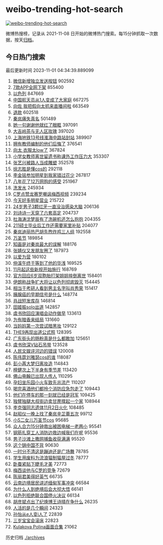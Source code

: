 # weibo-trending-hot-search

[![weibo-trending-hot-search](https://github.com/ameizi/weibo-trending-hot-search/actions/workflows/ci.yml/badge.svg)](https://github.com/ameizi/weibo-trending-hot-search/actions/workflows/ci.yml)

微博热搜榜，记录从 2021-11-08 日开始的微博热门搜索。每15分钟抓取一次数据，按天[归档](./archives)。

## 今日热门搜索

<!-- BEGIN --> 
最后更新时间 2023-11-01 04:34:39.889099 
1. [微信新增独立发送按钮](https://s.weibo.com/weibo?q=%23%E5%BE%AE%E4%BF%A1%E6%96%B0%E5%A2%9E%E7%8B%AC%E7%AB%8B%E5%8F%91%E9%80%81%E6%8C%89%E9%92%AE%23&t=31&band_rank=1&Refer=top) 902592
1. [7款APP全网下架](https://s.weibo.com/weibo?q=%237%E6%AC%BEAPP%E5%85%A8%E7%BD%91%E4%B8%8B%E6%9E%B6%23&t=31&band_rank=2&Refer=top) 855400
1. [以色列](https://s.weibo.com/weibo?q=%23%E4%BB%A5%E8%89%B2%E5%88%97%23&t=31&band_rank=5&Refer=top) 847669
1. [中国航天员从1人变成了大家庭](https://s.weibo.com/weibo?q=%23%E4%B8%AD%E5%9B%BD%E8%88%AA%E5%A4%A9%E5%91%98%E4%BB%8E1%E4%BA%BA%E5%8F%98%E6%88%90%E4%BA%86%E5%A4%A7%E5%AE%B6%E5%BA%AD%23&t=31&band_rank=3&Refer=top) 667275
1. [向佐 我把假向太抓来直播间啦](https://s.weibo.com/weibo?q=%E5%90%91%E4%BD%90%20%E6%88%91%E6%8A%8A%E5%81%87%E5%90%91%E5%A4%AA%E6%8A%93%E6%9D%A5%E7%9B%B4%E6%92%AD%E9%97%B4%E5%95%A6&t=31&band_rank=4&Refer=top) 663549
1. [退款](https://s.weibo.com/weibo?q=%E9%80%80%E6%AC%BE&t=31&band_rank=6&Refer=top) 602518
1. [秦岚痛失真名](https://s.weibo.com/weibo?q=%23%E7%A7%A6%E5%B2%9A%E7%97%9B%E5%A4%B1%E7%9C%9F%E5%90%8D%23&t=31&band_rank=7&Refer=top) 501489
1. [她一句谢谢他就红了眼眶](https://s.weibo.com/weibo?q=%23%E5%A5%B9%E4%B8%80%E5%8F%A5%E8%B0%A2%E8%B0%A2%E4%BB%96%E5%B0%B1%E7%BA%A2%E4%BA%86%E7%9C%BC%E7%9C%B6%23&t=31&band_rank=8&Refer=top) 397091
1. [大吉岭茶与无人区玫瑰](https://s.weibo.com/weibo?q=%E5%A4%A7%E5%90%89%E5%B2%AD%E8%8C%B6%E4%B8%8E%E6%97%A0%E4%BA%BA%E5%8C%BA%E7%8E%AB%E7%91%B0&t=31&band_rank=9&Refer=top) 397020
1. [上海地铁13号线淮海中路站封站](https://s.weibo.com/weibo?q=%23%E4%B8%8A%E6%B5%B7%E5%9C%B0%E9%93%8113%E5%8F%B7%E7%BA%BF%E6%B7%AE%E6%B5%B7%E4%B8%AD%E8%B7%AF%E7%AB%99%E5%B0%81%E7%AB%99%23&t=31&band_rank=10&Refer=top) 389907
1. [拥有教师编制的他们后悔了](https://s.weibo.com/weibo?q=%23%E6%8B%A5%E6%9C%89%E6%95%99%E5%B8%88%E7%BC%96%E5%88%B6%E7%9A%84%E4%BB%96%E4%BB%AC%E5%90%8E%E6%82%94%E4%BA%86%23&t=31&band_rank=11&Refer=top) 376541
1. [向太 衣服太low了](https://s.weibo.com/weibo?q=%E5%90%91%E5%A4%AA%20%E8%A1%A3%E6%9C%8D%E5%A4%AAlow%E4%BA%86&t=31&band_rank=12&Refer=top) 367824
1. [小学女教师离世留遗书称课外工作压力大](https://s.weibo.com/weibo?q=%23%E5%B0%8F%E5%AD%A6%E5%A5%B3%E6%95%99%E5%B8%88%E7%A6%BB%E4%B8%96%E7%95%99%E9%81%97%E4%B9%A6%E7%A7%B0%E8%AF%BE%E5%A4%96%E5%B7%A5%E4%BD%9C%E5%8E%8B%E5%8A%9B%E5%A4%A7%23&t=31&band_rank=13&Refer=top) 353307
1. [张艺兴被路人当成雕塑](https://s.weibo.com/weibo?q=%23%E5%BC%A0%E8%89%BA%E5%85%B4%E8%A2%AB%E8%B7%AF%E4%BA%BA%E5%BD%93%E6%88%90%E9%9B%95%E5%A1%91%23&t=31&band_rank=14&Refer=top) 352578
1. [徐志胜是懂cos的](https://s.weibo.com/weibo?q=%23%E5%BE%90%E5%BF%97%E8%83%9C%E6%98%AF%E6%87%82cos%E7%9A%84%23&t=31&band_rank=15&Refer=top) 292118
1. [李金铭参加明星到我家错过花少](https://s.weibo.com/weibo?q=%23%E6%9D%8E%E9%87%91%E9%93%AD%E5%8F%82%E5%8A%A0%E6%98%8E%E6%98%9F%E5%88%B0%E6%88%91%E5%AE%B6%E9%94%99%E8%BF%87%E8%8A%B1%E5%B0%91%23&t=31&band_rank=16&Refer=top) 267817
1. [八年花了12万网购的感受](https://s.weibo.com/weibo?q=%23%E5%85%AB%E5%B9%B4%E8%8A%B1%E4%BA%8612%E4%B8%87%E7%BD%91%E8%B4%AD%E7%9A%84%E6%84%9F%E5%8F%97%23&t=31&band_rank=17&Refer=top) 251967
1. [洗发水](https://s.weibo.com/weibo?q=%E6%B4%97%E5%8F%91%E6%B0%B4&t=31&band_rank=31&Refer=top) 245934
1. [C罗点赞龙赛罗嘲讽梅西视频](https://s.weibo.com/weibo?q=%23C%E7%BD%97%E7%82%B9%E8%B5%9E%E9%BE%99%E8%B5%9B%E7%BD%97%E5%98%B2%E8%AE%BD%E6%A2%85%E8%A5%BF%E8%A7%86%E9%A2%91%23&t=31&band_rank=18&Refer=top) 239234
1. [今天好多明星营业](https://s.weibo.com/weibo?q=%23%E4%BB%8A%E5%A4%A9%E5%A5%BD%E5%A4%9A%E6%98%8E%E6%98%9F%E8%90%A5%E4%B8%9A%23&t=31&band_rank=23&Refer=top) 215722
1. [24岁男子3颗烂牙一直没治感染大脑](https://s.weibo.com/weibo?q=%2324%E5%B2%81%E7%94%B7%E5%AD%903%E9%A2%97%E7%83%82%E7%89%99%E4%B8%80%E7%9B%B4%E6%B2%A1%E6%B2%BB%E6%84%9F%E6%9F%93%E5%A4%A7%E8%84%91%23&t=31&band_rank=19&Refer=top) 206136
1. [刘诗诗一天穿了六套高定](https://s.weibo.com/weibo?q=%E5%88%98%E8%AF%97%E8%AF%97%E4%B8%80%E5%A4%A9%E7%A9%BF%E4%BA%86%E5%85%AD%E5%A5%97%E9%AB%98%E5%AE%9A&t=31&band_rank=20&Refer=top) 204737
1. [杜海涛沈梦辰有了洗碗机还怎么抱抱](https://s.weibo.com/weibo?q=%23%E6%9D%9C%E6%B5%B7%E6%B6%9B%E6%B2%88%E6%A2%A6%E8%BE%B0%E6%9C%89%E4%BA%86%E6%B4%97%E7%A2%97%E6%9C%BA%E8%BF%98%E6%80%8E%E4%B9%88%E6%8A%B1%E6%8A%B1%23&t=31&band_rank=21&Refer=top) 204355
1. [211硕士毕业后工作还需要家里补贴](https://s.weibo.com/weibo?q=%23211%E7%A1%95%E5%A3%AB%E6%AF%95%E4%B8%9A%E5%90%8E%E5%B7%A5%E4%BD%9C%E8%BF%98%E9%9C%80%E8%A6%81%E5%AE%B6%E9%87%8C%E8%A1%A5%E8%B4%B4%23&t=31&band_rank=22&Refer=top) 204077
1. [秦岚迪丽热巴胡先煦炸鸡三人组](https://s.weibo.com/weibo?q=%23%E7%A7%A6%E5%B2%9A%E8%BF%AA%E4%B8%BD%E7%83%AD%E5%B7%B4%E8%83%A1%E5%85%88%E7%85%A6%E7%82%B8%E9%B8%A1%E4%B8%89%E4%BA%BA%E7%BB%84%23&t=31&band_rank=24&Refer=top) 192558
1. [万圣节](https://s.weibo.com/weibo?q=%E4%B8%87%E5%9C%A3%E8%8A%82&t=31&band_rank=25&Refer=top) 189854
1. [知画是对秦岚最大的误解](https://s.weibo.com/weibo?q=%23%E7%9F%A5%E7%94%BB%E6%98%AF%E5%AF%B9%E7%A7%A6%E5%B2%9A%E6%9C%80%E5%A4%A7%E7%9A%84%E8%AF%AF%E8%A7%A3%23&t=31&band_rank=22&Refer=top) 188176
1. [张婧仪又发朋友圈了](https://s.weibo.com/weibo?q=%23%E5%BC%A0%E5%A9%A7%E4%BB%AA%E5%8F%88%E5%8F%91%E6%9C%8B%E5%8F%8B%E5%9C%88%E4%BA%86%23&t=31&band_rank=26&Refer=top) 187973
1. [以爱为营](https://s.weibo.com/weibo?q=%E4%BB%A5%E7%88%B1%E4%B8%BA%E8%90%A5&t=31&band_rank=27&Refer=top) 180102
1. [仲溪午终于等到了他的华浅](https://s.weibo.com/weibo?q=%23%E4%BB%B2%E6%BA%AA%E5%8D%88%E7%BB%88%E4%BA%8E%E7%AD%89%E5%88%B0%E4%BA%86%E4%BB%96%E7%9A%84%E5%8D%8E%E6%B5%85%23&t=31&band_rank=28&Refer=top) 169525
1. [11月起这些新规开始施行](https://s.weibo.com/weibo?q=%2311%E6%9C%88%E8%B5%B7%E8%BF%99%E4%BA%9B%E6%96%B0%E8%A7%84%E5%BC%80%E5%A7%8B%E6%96%BD%E8%A1%8C%23&t=31&band_rank=3&Refer=top) 168769
1. [官方回应6岁双胞胎打架姐姐摔倒离世](https://s.weibo.com/weibo?q=%23%E5%AE%98%E6%96%B9%E5%9B%9E%E5%BA%946%E5%B2%81%E5%8F%8C%E8%83%9E%E8%83%8E%E6%89%93%E6%9E%B6%E5%A7%90%E5%A7%90%E6%91%94%E5%80%92%E7%A6%BB%E4%B8%96%23&t=31&band_rank=29&Refer=top) 158401
1. [伊朗称战争扩大将让以色列彻底毁灭](https://s.weibo.com/weibo?q=%23%E4%BC%8A%E6%9C%97%E7%A7%B0%E6%88%98%E4%BA%89%E6%89%A9%E5%A4%A7%E5%B0%86%E8%AE%A9%E4%BB%A5%E8%89%B2%E5%88%97%E5%BD%BB%E5%BA%95%E6%AF%81%E7%81%AD%23&t=31&band_rank=30&Refer=top) 154445
1. [相当于考研人看到男主名字叫肖秀荣](https://s.weibo.com/weibo?q=%E7%9B%B8%E5%BD%93%E4%BA%8E%E8%80%83%E7%A0%94%E4%BA%BA%E7%9C%8B%E5%88%B0%E7%94%B7%E4%B8%BB%E5%90%8D%E5%AD%97%E5%8F%AB%E8%82%96%E7%A7%80%E8%8D%A3&t=31&band_rank=32&Refer=top) 151417
1. [胰腺癌的早期信号是什么](https://s.weibo.com/weibo?q=%23%E8%83%B0%E8%85%BA%E7%99%8C%E7%9A%84%E6%97%A9%E6%9C%9F%E4%BF%A1%E5%8F%B7%E6%98%AF%E4%BB%80%E4%B9%88%23&t=31&band_rank=35&Refer=top) 148774
1. [肖战短发库存](https://s.weibo.com/weibo?q=%23%E8%82%96%E6%88%98%E7%9F%AD%E5%8F%91%E5%BA%93%E5%AD%98%23&t=31&band_rank=33&Refer=top) 146814
1. [田姬振solo出道](https://s.weibo.com/weibo?q=%23%E7%94%B0%E5%A7%AC%E6%8C%AFsolo%E5%87%BA%E9%81%93%23&t=31&band_rank=34&Refer=top) 142857
1. [虞书欣回应演唱会动作做早](https://s.weibo.com/weibo?q=%23%E8%99%9E%E4%B9%A6%E6%AC%A3%E5%9B%9E%E5%BA%94%E6%BC%94%E5%94%B1%E4%BC%9A%E5%8A%A8%E4%BD%9C%E5%81%9A%E6%97%A9%23&t=31&band_rank=36&Refer=top) 133613
1. [为有暗香来结局](https://s.weibo.com/weibo?q=%23%E4%B8%BA%E6%9C%89%E6%9A%97%E9%A6%99%E6%9D%A5%E7%BB%93%E5%B1%80%23&t=31&band_rank=37&Refer=top) 131660
1. [当妈妈第一次尝试暗黑妆](https://s.weibo.com/weibo?q=%E5%BD%93%E5%A6%88%E5%A6%88%E7%AC%AC%E4%B8%80%E6%AC%A1%E5%B0%9D%E8%AF%95%E6%9A%97%E9%BB%91%E5%A6%86&t=31&band_rank=38&Refer=top) 129122
1. [THE9再现出道公式照](https://s.weibo.com/weibo?q=%23THE9%E5%86%8D%E7%8E%B0%E5%87%BA%E9%81%93%E5%85%AC%E5%BC%8F%E7%85%A7%23&t=31&band_rank=39&Refer=top) 128395
1. [广东街头的肠粉真是什么都敢加](https://s.weibo.com/weibo?q=%23%E5%B9%BF%E4%B8%9C%E8%A1%97%E5%A4%B4%E7%9A%84%E8%82%A0%E7%B2%89%E7%9C%9F%E6%98%AF%E4%BB%80%E4%B9%88%E9%83%BD%E6%95%A2%E5%8A%A0%23&t=31&band_rank=40&Refer=top) 125651
1. [虞书欣深V钻石吊带](https://s.weibo.com/weibo?q=%23%E8%99%9E%E4%B9%A6%E6%AC%A3%E6%B7%B1V%E9%92%BB%E7%9F%B3%E5%90%8A%E5%B8%A6%23&t=31&band_rank=41&Refer=top) 123528
1. [人民文娱评河边的错误](https://s.weibo.com/weibo?q=%23%E4%BA%BA%E6%B0%91%E6%96%87%E5%A8%B1%E8%AF%84%E6%B2%B3%E8%BE%B9%E7%9A%84%E9%94%99%E8%AF%AF%23&t=31&band_rank=32&Refer=top) 120008
1. [陈伟霆刘雅瑟cos的谁](https://s.weibo.com/weibo?q=%23%E9%99%88%E4%BC%9F%E9%9C%86%E5%88%98%E9%9B%85%E7%91%9Fcos%E7%9A%84%E8%B0%81%23&t=31&band_rank=42&Refer=top) 118087
1. [彭小苒大梦归离妆造](https://s.weibo.com/weibo?q=%23%E5%BD%AD%E5%B0%8F%E8%8B%92%E5%A4%A7%E6%A2%A6%E5%BD%92%E7%A6%BB%E5%A6%86%E9%80%A0%23&t=31&band_rank=43&Refer=top) 114843
1. [檀健次上下半身有季节差](https://s.weibo.com/weibo?q=%23%E6%AA%80%E5%81%A5%E6%AC%A1%E4%B8%8A%E4%B8%8B%E5%8D%8A%E8%BA%AB%E6%9C%89%E5%AD%A3%E8%8A%82%E5%B7%AE%23&t=31&band_rank=44&Refer=top) 113420
1. [佛山电翰已出现人传人](https://s.weibo.com/weibo?q=%23%E4%BD%9B%E5%B1%B1%E7%94%B5%E7%BF%B0%E5%B7%B2%E5%87%BA%E7%8E%B0%E4%BA%BA%E4%BC%A0%E4%BA%BA%23&t=31&band_rank=45&Refer=top) 110295
1. [孕妇坐乐园小火车致先兆流产](https://s.weibo.com/weibo?q=%23%E5%AD%95%E5%A6%87%E5%9D%90%E4%B9%90%E5%9B%AD%E5%B0%8F%E7%81%AB%E8%BD%A6%E8%87%B4%E5%85%88%E5%85%86%E6%B5%81%E4%BA%A7%23&t=31&band_rank=46&Refer=top) 110207
1. [喝完喜酒他们都拎个消防应急包走了](https://s.weibo.com/weibo?q=%23%E5%96%9D%E5%AE%8C%E5%96%9C%E9%85%92%E4%BB%96%E4%BB%AC%E9%83%BD%E6%8B%8E%E4%B8%AA%E6%B6%88%E9%98%B2%E5%BA%94%E6%80%A5%E5%8C%85%E8%B5%B0%E4%BA%86%23&t=31&band_rank=47&Refer=top) 109443
1. [他们在停车的那一刻就已经是冠军](https://s.weibo.com/weibo?q=%23%E4%BB%96%E4%BB%AC%E5%9C%A8%E5%81%9C%E8%BD%A6%E7%9A%84%E9%82%A3%E4%B8%80%E5%88%BB%E5%B0%B1%E5%B7%B2%E7%BB%8F%E6%98%AF%E5%86%A0%E5%86%9B%23&t=31&band_rank=48&Refer=top) 109425
1. [独臂独腿大叔街边卖甘蔗撑起一个家](https://s.weibo.com/weibo?q=%23%E7%8B%AC%E8%87%82%E7%8B%AC%E8%85%BF%E5%A4%A7%E5%8F%94%E8%A1%97%E8%BE%B9%E5%8D%96%E7%94%98%E8%94%97%E6%92%91%E8%B5%B7%E4%B8%80%E4%B8%AA%E5%AE%B6%23&t=31&band_rank=49&Refer=top) 108944
1. [李克强同志遗体11月2日火化](https://s.weibo.com/weibo?q=%23%E6%9D%8E%E5%85%8B%E5%BC%BA%E5%90%8C%E5%BF%97%E9%81%97%E4%BD%9311%E6%9C%882%E6%97%A5%E7%81%AB%E5%8C%96%23&t=31&band_rank=50&Refer=top) 108485
1. [赵昭仪一晚上找了秦岚辛芷蕾五次](https://s.weibo.com/weibo?q=%23%E8%B5%B5%E6%98%AD%E4%BB%AA%E4%B8%80%E6%99%9A%E4%B8%8A%E6%89%BE%E4%BA%86%E7%A7%A6%E5%B2%9A%E8%BE%9B%E8%8A%B7%E8%95%BE%E4%BA%94%E6%AC%A1%23&t=31&band_rank=29&Refer=top) 99712
1. [小S二女儿万圣节cos](https://s.weibo.com/weibo?q=%23%E5%B0%8FS%E4%BA%8C%E5%A5%B3%E5%84%BF%E4%B8%87%E5%9C%A3%E8%8A%82cos%23&t=31&band_rank=44&Refer=top) 95685
1. [众人合力15分钟救出被困电梯一老两小](https://s.weibo.com/weibo?q=%23%E4%BC%97%E4%BA%BA%E5%90%88%E5%8A%9B15%E5%88%86%E9%92%9F%E6%95%91%E5%87%BA%E8%A2%AB%E5%9B%B0%E7%94%B5%E6%A2%AF%E4%B8%80%E8%80%81%E4%B8%A4%E5%B0%8F%23&t=31&band_rank=47&Refer=top) 95541
1. [钢筋扎穿工人消防边救边喊我们在呢](https://s.weibo.com/weibo?q=%23%E9%92%A2%E7%AD%8B%E6%89%8E%E7%A9%BF%E5%B7%A5%E4%BA%BA%E6%B6%88%E9%98%B2%E8%BE%B9%E6%95%91%E8%BE%B9%E5%96%8A%E6%88%91%E4%BB%AC%E5%9C%A8%E5%91%A2%23&t=31&band_rank=48&Refer=top) 95536
1. [男子沙滩上撒网捕鱼收获满满](https://s.weibo.com/weibo?q=%23%E7%94%B7%E5%AD%90%E6%B2%99%E6%BB%A9%E4%B8%8A%E6%92%92%E7%BD%91%E6%8D%95%E9%B1%BC%E6%94%B6%E8%8E%B7%E6%BB%A1%E6%BB%A1%23&t=31&band_rank=49&Refer=top) 95520
1. [这个锅中国不背](https://s.weibo.com/weibo?q=%23%E8%BF%99%E4%B8%AA%E9%94%85%E4%B8%AD%E5%9B%BD%E4%B8%8D%E8%83%8C%23&t=31&band_rank=15&Refer=top) 90630
1. [一时分不清这是蹦迪还是广场舞](https://s.weibo.com/weibo?q=%23%E4%B8%80%E6%97%B6%E5%88%86%E4%B8%8D%E6%B8%85%E8%BF%99%E6%98%AF%E8%B9%A6%E8%BF%AA%E8%BF%98%E6%98%AF%E5%B9%BF%E5%9C%BA%E8%88%9E%23&t=31&band_rank=47&Refer=top) 78785
1. [学生用废料为流浪猫制猫屋过冬](https://s.weibo.com/weibo?q=%23%E5%AD%A6%E7%94%9F%E7%94%A8%E5%BA%9F%E6%96%99%E4%B8%BA%E6%B5%81%E6%B5%AA%E7%8C%AB%E5%88%B6%E7%8C%AB%E5%B1%8B%E8%BF%87%E5%86%AC%23&t=31&band_rank=48&Refer=top) 78777
1. [卧蚕紧贴下睫毛才美](https://s.weibo.com/weibo?q=%E5%8D%A7%E8%9A%95%E7%B4%A7%E8%B4%B4%E4%B8%8B%E7%9D%AB%E6%AF%9B%E6%89%8D%E7%BE%8E&t=31&band_rank=44&Refer=top) 72773
1. [梅西谈他与C罗的竞争](https://s.weibo.com/weibo?q=%E6%A2%85%E8%A5%BF%E8%B0%88%E4%BB%96%E4%B8%8EC%E7%BD%97%E7%9A%84%E7%AB%9E%E4%BA%89&t=31&band_rank=48&Refer=top) 72679
1. [陈丽君美得好英气](https://s.weibo.com/weibo?q=%E9%99%88%E4%B8%BD%E5%90%9B%E7%BE%8E%E5%BE%97%E5%A5%BD%E8%8B%B1%E6%B0%94&t=31&band_rank=43&Refer=top) 66735
1. [云南边境居民讲述缅甸军事冲突](https://s.weibo.com/weibo?q=%23%E4%BA%91%E5%8D%97%E8%BE%B9%E5%A2%83%E5%B1%85%E6%B0%91%E8%AE%B2%E8%BF%B0%E7%BC%85%E7%94%B8%E5%86%9B%E4%BA%8B%E5%86%B2%E7%AA%81%23&t=31&band_rank=49&Refer=top) 66584
1. [为什么人到绝境后会大彻大悟](https://s.weibo.com/weibo?q=%E4%B8%BA%E4%BB%80%E4%B9%88%E4%BA%BA%E5%88%B0%E7%BB%9D%E5%A2%83%E5%90%8E%E4%BC%9A%E5%A4%A7%E5%BD%BB%E5%A4%A7%E6%82%9F&t=31&band_rank=49&Refer=top) 66141
1. [以色列拒绝联合国停火决议](https://s.weibo.com/weibo?q=%23%E4%BB%A5%E8%89%B2%E5%88%97%E6%8B%92%E7%BB%9D%E8%81%94%E5%90%88%E5%9B%BD%E5%81%9C%E7%81%AB%E5%86%B3%E8%AE%AE%23&t=31&band_rank=50&Refer=top) 66134
1. [胡彦斌点出了纪焕博王诗晴在争什么](https://s.weibo.com/weibo?q=%23%E8%83%A1%E5%BD%A6%E6%96%8C%E7%82%B9%E5%87%BA%E4%BA%86%E7%BA%AA%E7%84%95%E5%8D%9A%E7%8E%8B%E8%AF%97%E6%99%B4%E5%9C%A8%E4%BA%89%E4%BB%80%E4%B9%88%23&t=31&band_rank=32&Refer=top) 26235
1. [人活的是几个瞬间](https://s.weibo.com/weibo?q=%E4%BA%BA%E6%B4%BB%E7%9A%84%E6%98%AF%E5%87%A0%E4%B8%AA%E7%9E%AC%E9%97%B4&t=31&band_rank=50&Refer=top) 24323
1. [孙怡从e人变i人了](https://s.weibo.com/weibo?q=%23%E5%AD%99%E6%80%A1%E4%BB%8Ee%E4%BA%BA%E5%8F%98i%E4%BA%BA%E4%BA%86%23&t=31&band_rank=46&Refer=top) 22839
1. [三岁宝宝会滚床](https://s.weibo.com/weibo?q=%E4%B8%89%E5%B2%81%E5%AE%9D%E5%AE%9D%E4%BC%9A%E6%BB%9A%E5%BA%8A&t=31&band_rank=48&Refer=top) 22823
1. [Kulakova Polina画面合集](https://s.weibo.com/weibo?q=Kulakova%20Polina%E7%94%BB%E9%9D%A2%E5%90%88%E9%9B%86&t=31&band_rank=49&Refer=top) 21062
<!-- END -->

历史归档 [./archives](./archives)

